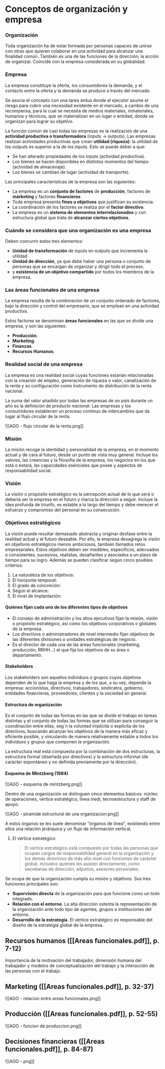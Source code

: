 # Conceptos de organización y empresa

### Organización
Toda organización ha de estar formada por personas capaces de unirse con otras que quieren colaborar en una actividad para alcanzar una finalidad común. También es una de las funciones de la dirección; la acción de organizar. Coincide con la empresa considerada en su globalidad.

### Empresa
La empresa constituye la oferta, los consumidores la demanda, y el contacto entre la oferta y la demanda se produce a través del mercado.

Se asocia el concepto con una tarea ardua donde el ejecutor asume el riesgo para cubrir una necesidad existente en el mercado, a cambio de una recompensa, para la cual se necesita de medios materiales, inmateriales, humanos y técnicos, que se materializan en un lugar o entidad, donde se organizan para lograr su objetivo.

La función común de casi todas las empresas es la realización de una **actividad productiva o transformadora** (inputs -> outputs). Las empresas realizan actividades productivas que crean **utilidad (riqueza)**: la utilidad de los outputs es superior a la de los inputs. Esto se puede deber a que:
+ Se han alterado propiedades de los inputs (actividad productiva).
+ Los bienes se hacen disponibles en distintos momentos del tiempo (actividad de almacenaje).
+ Los bienes se cambian de lugar (actividad de transporte).

Las principales características de la empresa son las siguientes:
+ La empresa es un **conjunto de factores** de **producción**, factores de **márketing** y factores **financieros**.
+ Toda empresa presenta **fines u objetivos** que justifican su existencia.
+ La coordinación de los factores se realiza por el **factor directivo**.
+ La empresa es un **sistema de elementos interrelacionados** y con estructura global que trata de **alcanzar ciertos objetivos**.

### Cuándo se considera que una organización es una empresa
Deben concurrir estos tres elementos:
+ **Unidad de transformación** de inputs en outputs que incrementa la utilidad.
+ **Unidad de dirección**, ya que debe haber una persona o conjunto de personas que se encargan de organizar y dirigir todo el proceso.
+ y **existencia de un objetivo compartido** por todos los miembros de la empresa.


### Las áreas funcionales de una empresa
La empresa resulta de la combinación de un conjunto ordenado de factores, bajo la dirección y control del empresario, que se emplean en una actividad productiva.

Estos factores se denominan **áreas funcionales** en las que se divide una empresa, y son las siguientes:
+ **Producción**.
+ **Marketing**.
+ **Finanzas**.
+ **Recursos Humanos**.

### Realidad social de una empresa
La empresa es una realidad social cuyas funciones estarían relacionadas con la creación de empleo, generación de riqueza o valor, canalización de la renta y su configuración como instrumento de distribución de la renta nacional.

La suma del valor añadido por todas las empresas de un país durante un año es la definición de *producto nacional*. Las empresas y los consumidores establecen un proceso continuo de intercambios que da lugar al flujo circular de la renta.

![[AGO - flujo circular de la renta.png]]

### Misión
La misión recoge la identidad y personalidad de la empresa, en el momento actual y de cara al futuro, desde un punto de vista muy general. Incluye los valores, las creencias y la filosofía de la empresa, los negocios en los que está o estará, las capacidades esenciales que posee y aspectos de responsabilidad social.

### Visión 
La visión o propósito estratégico es la percepción actual de lo que será o debería ser la empresa en el futuro y marca la dirección a seguir. Incluye la idea profunda de triunfo, es estable a lo largo del tiempo y debe merecer el esfuerzo y compromiso del personal en su consecución.

### Objetivos estratégicos
La visión puede resultar demasiado abstracta y originar desfase entre la realidad actual y el futuro deseable. Por ello, la empresa desagrega la visión en objetivos estratégicos menos ambiciosos, también llamados retos empresariales. Estos objetivos deben ser medibles, específicos, adecuados o consistentes, sucesivos, realistas, desafiantes y asociados a un plazo de tiempo para su logro. Además se pueden clasificar según cinco posibles criterios:
1) La naturaleza de los objetivos:
2) El horizonte temporal:
3) El grado de concreción:
4) Según el alcance:
5) El nivel de implantación:

#### Quiénes fijan cada uno de los diferentes tipos de objetivos

+ El consejo de administración y los altos ejecutivos fijan la misión, visión o propósito estratégico, así como los objetivos corporativos o globales de la empresa.
+ Los directivos o administradores de nivel intermedio fijan objetivos de las diferentes divisiones o unidades estratégicas de negocio.
+ Es el director de cada una de las áreas funcionales (marketing, producción, RRHH...) el que fija los objetivos de su área o departamento.

#### Stakeholders
Los stakeholders son aquellos individuos o grupos cuyos objetivos dependen de lo que haga la empresa y de los que, a su vez, depende la empresa: accionistas, directivos, trabajadores, sindicatos, gobierno, entidades financieras, proveedores, clientes y la sociedad en general.

#### Estructura de organización

Es el conjunto de todas las formas en las que se divide el trabajo en tareas distintas y el conjunto de todas las formas que se utilizan para conseguir la coordinación entre ellas, seg´n la voluntad implícita o explícita de los directivos, buscando alcanzar los objetivos de la manera más eficaz y eficiente posible, y vinculando de manera relativamente estable a todos los individuos y grupos que componen la organización.

La estructura real está compuesta por la combinación de dos estructuras, la estructura formal (diseñada por directivos) y la estructura informal (de carácter espontáneo y no definida previamente por la dirección).

#### Esquema de Mintzberg (1984)

![[AGO - esquema de mintzberg.png]]

Dentro de una organización se distinguen cinco elementos básicos: núcleo de operaciones, vértice estratégico, línea medi, tecnoestructura y staff de apoyo:

![[AGO - piramide estructural de una organizacion.png]]

A estos órganos se les suele denominar "órganos de línea", existiendo entre ellos una relación jerárquica y un flujo de información vertical.

1) El vértice estratégico
   > El vértice estratégico está compuesto por todas las personas que ocupan cargos de responsabilidad general en la organización y los demás directivos de más alto nivel con funciones de carácter global, incluidos quienes les asisten directamente, como secretarias de dirección, adjuntos, asesores personales.

Se ocupa de que la organización cumpla su misión y objetivos. Sus tres funciones principales son:
+ **Supervisión directa** de la organización para que funcione como un todo integrado.
+ **Relación con el entorno**. La alta dirección ostenta la representación de la organización ante todo tipo de agentes, grupos e instituciones del entorno.
+ **Desarrollo de la estrategia**. El vértice estratégico es responsable del diseño de la estrategia global de la empresa.

## Recursos humanos ([[Areas funcionales.pdf]], p. 7-12)

Importancia de la motivación del trabajador, dimensión humana del trabajador y modelos de conceptualización del trabajo y la interacción de las personas con el trabajo.

## Marketing ([[Areas funcionales.pdf]], p. 32-37)

![[AGO - relacion entre areas funcionales.png]]

## Producción ([[Areas funcionales.pdf]], p. 52-55)
![[AGO - funcion de produccion.png]]

## Decisiones financieras ([[Areas funcionales.pdf]], p. 84-87)

![[AGO -.png]]

## 